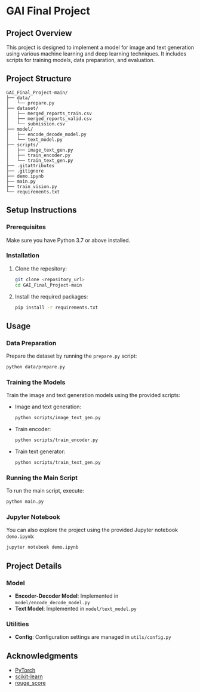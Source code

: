
# GAI Final Project

## Project Overview

This project is designed to implement a model for image and text generation using various machine learning and deep learning techniques. It includes scripts for training models, data preparation, and evaluation.

## Project Structure

```
GAI_Final_Project-main/
├── data/
│   └── prepare.py
├── dataset/
│   ├── merged_reports_train.csv
│   ├── merged_reports_valid.csv
│   └── submission.csv
├── model/
│   ├── encode_decode_model.py
│   └── text_model.py
├── scripts/
│   ├── image_text_gen.py
│   ├── train_encoder.py
│   └── train_text_gen.py
├── .gitattributes
├── .gitignore
├── demo.ipynb
├── main.py
├── train_vision.py
└── requirements.txt
```

## Setup Instructions

### Prerequisites

Make sure you have Python 3.7 or above installed.

### Installation

1. Clone the repository:
    ```bash
    git clone <repository_url>
    cd GAI_Final_Project-main
    ```

2. Install the required packages:
    ```bash
    pip install -r requirements.txt
    ```

## Usage

### Data Preparation

Prepare the dataset by running the `prepare.py` script:
```bash
python data/prepare.py
```

### Training the Models

Train the image and text generation models using the provided scripts:

- Image and text generation:
    ```bash
    python scripts/image_text_gen.py
    ```

- Train encoder:
    ```bash
    python scripts/train_encoder.py
    ```

- Train text generator:
    ```bash
    python scripts/train_text_gen.py
    ```

### Running the Main Script

To run the main script, execute:
```bash
python main.py
```

### Jupyter Notebook

You can also explore the project using the provided Jupyter notebook `demo.ipynb`:
```bash
jupyter notebook demo.ipynb
```

## Project Details

### Model

- **Encoder-Decoder Model**: Implemented in `model/encode_decode_model.py`
- **Text Model**: Implemented in `model/text_model.py`

### Utilities

- **Config**: Configuration settings are managed in `utils/config.py`

## Acknowledgments

- [PyTorch](https://pytorch.org/)
- [scikit-learn](https://scikit-learn.org/)
- [rouge_score](https://github.com/google-research/google-research/tree/master/rouge)

